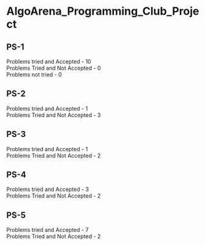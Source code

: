 # AlgoArena_Programming_Club_Project

## PS-1
Problems tried and Accepted - 10 <br>
Problems Tried and Not Accepted - 0 <br>
Problems not tried - 0 <br>

## PS-2
Problems tried and Accepted - 1 <br>
Problems Tried and Not Accepted - 3 <br>

## PS-3
Problems tried and Accepted - 1 <br>
Problems Tried and Not Accepted - 2 <br>

## PS-4
Problems tried and Accepted - 3 <br>
Problems Tried and Not Accepted - 2 <br>

## PS-5
Problems tried and Accepted - 7 <br>
Problems Tried and Not Accepted - 2 <br>
